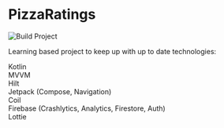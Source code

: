 # PizzaRatings

![Build Project](https://github.com/slikasgiedrius/PizzaRatings-Android/workflows/Build%20Project/badge.svg)
 
Learning based project to keep up with up to date technologies:

Kotlin  
MVVM  
Hilt  
Jetpack (Compose, Navigation)  
Coil  
Firebase (Crashlytics, Analytics, Firestore, Auth)  
Lottie   
